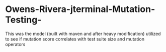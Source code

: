 # Owens-Rivera-jterminal-Mutation-Testing-

This was the model (built with maven and after heavy modification) utilized to see if mutation score correlates with test suite size and mutation operators
